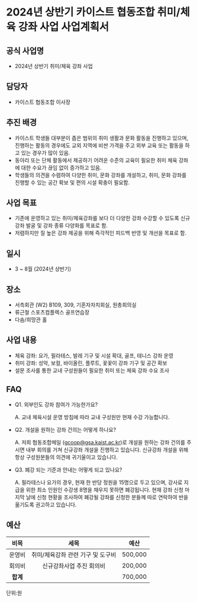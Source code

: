 2024년 상반기 카이스트 협동조합 취미/체육 강좌 사업 사업계획서
===

## 공식 사업명
- 2024년 상반기 취미/체육 강좌 사업

## 담당자
- 카이스트 협동조합 이사장

## 추진 배경
- 카이스트 학생들 대부분이 좁은 범위의 취미 생활과 문화 활동을 진행하고 있으며, 진행하는 활동의 경우에도 교외 지역에 비싼 가격을 주고 외부 교육 또는 활동을 하고 있는 경우가 많이 있음.
- 동아리 또는 단체 활동에서 제공하기 어려운 수준의 교육이 필요한 취미 체육 강좌에 대한 수요가 끊임 없이 증가하고 있음.
- 학생들의 의견을 수렴하여 다양한 취미, 문화 강좌를 개설하고, 취미, 문화 강좌를 진행할 수 있는 공간 확보 및 편의 시설 확충이 필요함.

## 사업 목표
- 기존에 운영하고 있는 취미/체육강좌를 보다 더 다양한 강좌 수강할 수 있도록 신규강좌 발굴 및 강좌 종류 다양화를 목표로 함. 
- 저렴하지만 질 높은 강좌 제공을 위해 즉각적인 피드백 반영 및 개선을 목표로 함. 

## 일시
- 3 ~ 8월 (2024년 상반기)

## 장소
- 서측회관 (W2) B109, 309, 기혼자자치회실, 원총회의실
- 류근철 스포츠컴플렉스 골프연습장
- 다솜/희망관 홀

## 사업 내용
- 체육 강좌: 요가, 필라테스, 발레 기구 및 시설 확대, 골프, 테니스 강좌 운영 
- 취미 강좌: 성악, 보컬, 바이올린, 플루트, 꽃꽃이 강좌 기구 및 공간 확보
- 설문 조사를 통한 교내 구성원들이 필요한 취미 또는 체육 강좌 수요 조사

## FAQ

- Q1. 외부인도 강좌 참여가 가능한가요?

  A. 교내 체육시설 운영 방침에 따라 교내 구성원만 현재 수강 가능합니다. 

- Q2. 개설을 원하는 강좌 건의는 어떻게 하나요? 

  A. 저희 협동조합메일 (gcoop@gsa.kaist.ac.kr)로 개설을 원하는 강좌 건의를 주시면 내부 회의를 거쳐 신규강좌 개설을 진행하고 있습니다. 신규강좌 개설을 위해 항상 구성원분들의 의견에 귀기울이고 있습니다.

- Q3. 폐강 되는 기준과 안내는 어떻게 되고 있나요?
  
  A. 필라테스나 요가의 경우, 현재 한 반당 정원을 15명으로 두고 있으며, 강사료 지급을 위한 최소 인원인 수강생 8명을 채우지 못하면 폐강됩니다. 현재 강좌 신청 마지막 날에 신청 현황을 조사하여 폐강될 강좌를 신청한 분들께 따로 연락하여 반을 옮기도록 권고하고 있습니다.


## 예산

| **비목** |        **세목**         | **예산** |
|:------:|:--------------------:|:--------:|
|  운영비   |    취미/체육강좌 관련 기구 및 도구비    | 500,000 |
|  회의비  |  신규강좌사업 추진 회의비  | 200,000 |
| **합계** |                      |  700,000   |
단위:원
